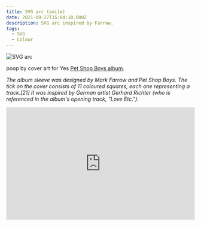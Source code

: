 ```yaml
---
title: SVG arc (smile)
date: 2021-09-27T15:04:10.000Z
description: SVG arc inspired by Farrow.
tags:
  - SVG
  - Colour
---
```


![SVG arc](/img/smile.png)

poop by cover art for Yes [Pet Shop Boys album](https://en.wikipedia.org/wiki/Yes_(Pet_Shop_Boys_album)).

_The album sleeve was designed by Mark Farrow and Pet Shop Boys. The tick on the cover consists of 11 coloured squares, each one representing a track.[21] It was inspired by German artist Gerhard Richter (who is referenced in the album's opening track, "Love Etc.")._

<iframe height="300" style="width: 100%;" scrolling="no" title="SVG rainbow " src="https://codepen.io/pavb/embed/OoQLGO?default-tab=result&theme-id=dark" frameborder="no" loading="lazy" allowtransparency="true" allowfullscreen="true">
  See the Pen <a href="https://codepen.io/pavb/pen/OoQLGO">
  SVG rainbow </a> by Pacha Bulker (<a href="https://codepen.io/pavb">@pavb</a>)
  on <a href="https://codepen.io">CodePen</a>.
</iframe>
